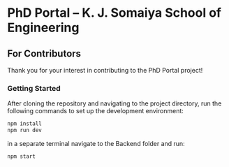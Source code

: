# PhD Portal – K. J. Somaiya School of Engineering

## For Contributors

Thank you for your interest in contributing to the PhD Portal project!

### Getting Started

After cloning the repository and navigating to the project directory, run the following commands to set up the development environment:

```bash
npm install
npm run dev
```
in a separate terminal navigate to the Backend folder and run:

```bash
npm start
```
